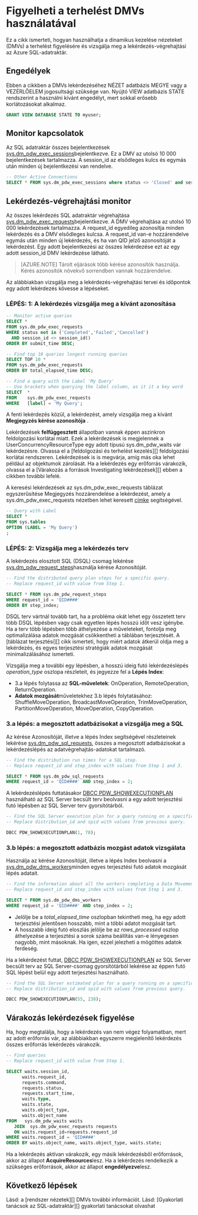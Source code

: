 <properties
   pageTitle="Figyelheti a terhelést DMVs használatával |} Microsoft Azure"
   description="Megtudhatja, hogy miként figyelheti a terhelést DMVs használatával."
   services="sql-data-warehouse"
   documentationCenter="NA"
   authors="sonyam"
   manager="barbkess"
   editor=""/>

<tags
   ms.service="sql-data-warehouse"
   ms.devlang="NA"
   ms.topic="article"
   ms.tgt_pltfrm="NA"
   ms.workload="data-services"
   ms.date="10/08/2016"
   ms.author="sonyama;barbkess"/>

# <a name="monitor-your-workload-using-dmvs"></a>Figyelheti a terhelést DMVs használatával

Ez a cikk ismerteti, hogyan használhatja a dinamikus kezelése nézeteket (DMVs) a terhelést figyelésére és vizsgálja meg a lekérdezés-végrehajtási az Azure SQL-adatraktár.

## <a name="permissions"></a>Engedélyek

Ebben a cikkben a DMVs lekérdezéséhez NÉZET adatbázis MEGYE vagy a VEZÉRLŐELEM jogosultsági szüksége van. Nyújtó VIEW adatbázis STATE rendszerint a használni kívánt engedélyt, mert sokkal erősebb korlátozásokat alkalmaz.

```sql
GRANT VIEW DATABASE STATE TO myuser;
```

## <a name="monitor-connections"></a>Monitor kapcsolatok

Az SQL adatraktár összes bejelentkezések [sys.dm_pdw_exec_sessions][]bejelentkezve.  Ez a DMV az utolsó 10 000 bejelentkezések tartalmazza.  A session_id az elsődleges kulcs és egymás után minden új bejelentkezési van rendelve.

```sql
-- Other Active Connections
SELECT * FROM sys.dm_pdw_exec_sessions where status <> 'Closed' and session_id <> session_id();
```

## <a name="monitor-query-execution"></a>Lekérdezés-végrehajtási monitor

Az összes lekérdezés SQL adatraktár végrehajtása [sys.dm_pdw_exec_requests][]bejelentkezve.  A DMV végrehajtása az utolsó 10 000 lekérdezések tartalmazza.  A request_id egyedileg azonosítja minden lekérdezés és a DMV elsődleges kulcsa.  A request_id van-e hozzárendelve egymás után minden új lekérdezés, és ha van QID jelző azonosítóját a lekérdezést.  Egy adott bejelentkezési az összes lekérdezése ezt az egy adott session_id DMV lekérdezése látható.

>[AZURE.NOTE] Tárolt eljárások több kérése azonosítók használja.  Kérés azonosítók növekvő sorrendben vannak hozzárendelve. 

Az alábbiakban vizsgálja meg a lekérdezés-végrehajtási tervei és időpontok egy adott lekérdezés kövesse a lépéseket.

### <a name="step-1-identify-the-query-you-wish-to-investigate"></a>LÉPÉS: 1: A lekérdezés vizsgálja meg a kívánt azonosítása

```sql
-- Monitor active queries
SELECT * 
FROM sys.dm_pdw_exec_requests 
WHERE status not in ('Completed','Failed','Cancelled')
  AND session_id <> session_id()
ORDER BY submit_time DESC;

-- Find top 10 queries longest running queries
SELECT TOP 10 * 
FROM sys.dm_pdw_exec_requests 
ORDER BY total_elapsed_time DESC;

-- Find a query with the Label 'My Query'
-- Use brackets when querying the label column, as it it a key word
SELECT  *
FROM    sys.dm_pdw_exec_requests
WHERE   [label] = 'My Query';
```

A fenti lekérdezés közül, a lekérdezést, amely vizsgálja meg a kívánt **Megjegyzés kérése azonosítója** .

Lekérdezések **felfüggesztett** állapotban vannak éppen aszinkron feldolgozási korlátai miatt. Ezek a lekérdezések is megjelennek a UserConcurrencyResourceType egy adott típusú sys.dm_pdw_waits vár lekérdezésre. Olvassa el a [feldolgozási és terhelést kezelés][] feldolgozási korlátai rendszeren. Lekérdezések is is megvárja, amíg más oka lehet például az objektumok zárolását.  Ha a lekérdezés egy erőforrás várakozik, olvassa el a [Várakozás a források Investigating lekérdezések][] ebben a cikkben további lefelé.

A keresési lekérdezések az sys.dm_pdw_exec_requests táblázat egyszerűsítése Megjegyzés hozzárendelése a lekérdezést, amely a sys.dm_pdw_exec_requests nézetben lehet keresett [címke][] segítségével.

```sql
-- Query with Label
SELECT *
FROM sys.tables
OPTION (LABEL = 'My Query')
;
```

### <a name="step-2-investigate-the-query-plan"></a>LÉPÉS: 2: Vizsgálja meg a lekérdezés terv

A lekérdezés elosztott SQL (DSQL) csomag lekérése [sys.dm_pdw_request_steps][]használja kérése Azonosítóját.

```sql
-- Find the distributed query plan steps for a specific query.
-- Replace request_id with value from Step 1.

SELECT * FROM sys.dm_pdw_request_steps
WHERE request_id = 'QID####'
ORDER BY step_index;
```

DSQL terv vártnál tovább tart, ha a probléma okát lehet egy összetett terv több DSQL lépésben vagy csak egyetlen lépés hosszú időt vesz igénybe.  Ha a terv több lépésben több áthelyezése a műveleteket, fontolja meg optimalizálása adatok mozgását csökkentheti a táblában terjesztését. A [táblázat terjesztési][] cikk ismerteti, hogy miért adatok átkerül oldja meg a lekérdezés, és egyes terjesztési stratégiák adatok mozgását minimalizálásához ismerteti.

Vizsgálja meg a további egy lépésben, a hosszú ideig futó lekérdezéslépés *operation_type* oszlopa részleteit, és jegyezze fel a **Lépés Index**:

- 3.a lépés folytassa az **SQL-műveletek**: OnOperation, RemoteOperation, ReturnOperation.
- **Adatok mozgását**műveletekhez 3.b lépés folytatásához: ShuffleMoveOperation, BroadcastMoveOperation, TrimMoveOperation, PartitionMoveOperation, MoveOperation, CopyOperation.

### <a name="step-3a-investigate-sql-on-the-distributed-databases"></a>3.a lépés: a megosztott adatbázisokat a vizsgálja meg a SQL

Az kérése Azonosítóját, illetve a lépés Index segítségével részleteinek lekérése [sys.dm_pdw_sql_requests][], összes a megosztott adatbázisokat a lekérdezéslépés az adatvégrehajtás-adatokat tartalmazó.

```sql
-- Find the distribution run times for a SQL step.
-- Replace request_id and step_index with values from Step 1 and 3.

SELECT * FROM sys.dm_pdw_sql_requests
WHERE request_id = 'QID####' AND step_index = 2;
```

A lekérdezéslépés futtatásakor [DBCC PDW_SHOWEXECUTIONPLAN][] használható az SQL Server becsült terv beolvasni a egy adott terjesztési futó lépésben az SQL Server terv gyorsítótárból.

```sql
-- Find the SQL Server execution plan for a query running on a specific SQL Data Warehouse Compute or Control node.
-- Replace distribution_id and spid with values from previous query.

DBCC PDW_SHOWEXECUTIONPLAN(1, 78);
```

### <a name="step-3b-investigate-data-movement-on-the-distributed-databases"></a>3.b lépés: a megosztott adatbázis mozgást adatok vizsgálata

Használja az kérése Azonosítóját, illetve a lépés Index beolvasni a [sys.dm_pdw_dms_workers][]minden egyes terjesztési futó adatok mozgását lépés adatait.

```sql
-- Find the information about all the workers completing a Data Movement Step.
-- Replace request_id and step_index with values from Step 1 and 3.

SELECT * FROM sys.dm_pdw_dms_workers
WHERE request_id = 'QID####' AND step_index = 2;
```

- Jelölje be a *total_elapsed_time* oszlopban tekintheti meg, ha egy adott terjesztési jelentősen hosszabb, mint a többi adatot mozgását tart.
- A hosszabb ideig futó eloszlás jelölje be az *rows_processed* oszlop áthelyezése a terjesztési a sorok száma beállítás van-e lényegesen nagyobb, mint másoknak. Ha igen, ezzel jelezheti a mögöttes adatok ferdeség.

Ha a lekérdezést futtat, [DBCC PDW_SHOWEXECUTIONPLAN][] az SQL Server becsült terv az SQL Server-csomag gyorsítótárból lekérése az éppen futó SQL lépést belül egy adott terjesztési használható.

```sql
-- Find the SQL Server estimated plan for a query running on a specific SQL Data Warehouse Compute or Control node.
-- Replace distribution_id and spid with values from previous query.

DBCC PDW_SHOWEXECUTIONPLAN(55, 238);
```

<a name="waiting"></a>
## <a name="monitor-waiting-queries"></a>Várakozás lekérdezések figyelése

Ha, hogy megtalálja, hogy a lekérdezés van nem végez folyamatban, mert az adott erőforrás vár, az alábbiakban egyszerre megjelenítő lekérdezés összes erőforrás lekérdezés várakozik.

```sql
-- Find queries 
-- Replace request_id with value from Step 1.

SELECT waits.session_id,
      waits.request_id,  
      requests.command,
      requests.status,
      requests.start_time,  
      waits.type,
      waits.state,
      waits.object_type,
      waits.object_name
FROM   sys.dm_pdw_waits waits
   JOIN  sys.dm_pdw_exec_requests requests
   ON waits.request_id=requests.request_id
WHERE waits.request_id = 'QID####'
ORDER BY waits.object_name, waits.object_type, waits.state;
```

Ha a lekérdezés aktívan várakozik, egy másik lekérdezésből erőforrások, akkor az állapot **AcquireResources**lesz.  Ha a lekérdezés rendelkezik a szükséges erőforrások, akkor az állapot **engedélyezve**lesz.

## <a name="next-steps"></a>Következő lépések
Lásd: a [rendszer nézetek][] DMVs további információt.
Lásd: [Gyakorlati tanácsok az SQL-adatraktár][] gyakorlati tanácsokat olvashat

<!--Image references-->

<!--Article references-->
[Manage overview]: ./sql-data-warehouse-overview-manage.md
[SQL-adatraktár ajánlott eljárások]: ./sql-data-warehouse-best-practices.md
[Rendszer-nézetek]: ./sql-data-warehouse-reference-tsql-system-views.md
[Táblázat ki.]: ./sql-data-warehouse-tables-distribute.md
[Feldolgozási és terhelést kezelése]: ./sql-data-warehouse-develop-concurrency.md
[Várakozás az erőforrások lekérdezések vizsgálat alatt]: ./sql-data-warehouse-manage-monitor.md#waiting

<!--MSDN references-->
[sys.dm_pdw_dms_workers]: http://msdn.microsoft.com/library/mt203878.aspx
[sys.dm_pdw_exec_requests]: http://msdn.microsoft.com/library/mt203887.aspx
[sys.dm_pdw_exec_sessions]: http://msdn.microsoft.com/library/mt203883.aspx
[sys.dm_pdw_request_steps]: http://msdn.microsoft.com/library/mt203913.aspx
[sys.dm_pdw_sql_requests]: http://msdn.microsoft.com/library/mt203889.aspx
[DBCC PDW_SHOWEXECUTIONPLAN]: http://msdn.microsoft.com/library/mt204017.aspx
[DBCC PDW_SHOWSPACEUSED]: http://msdn.microsoft.com/library/mt204028.aspx
[CÍMKE]: https://msdn.microsoft.com/library/ms190322.aspx
